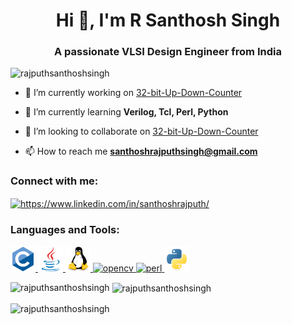 <h1 align="center">Hi 👋, I'm R Santhosh Singh</h1>
<h3 align="center">A passionate VLSI Design Engineer from India</h3>

<p align="left"> <img src="https://komarev.com/ghpvc/?username=rajputhsanthoshsingh&label=Profile%20views&color=0e75b6&style=flat" alt="rajputhsanthoshsingh" /> </p>

- 🔭 I’m currently working on [32-bit-Up-Down-Counter](https://github.com/RajputhSanthoshSingh/32-bit-Up-Down-Counter)

- 🌱 I’m currently learning **Verilog, Tcl, Perl, Python**

- 👯 I’m looking to collaborate on [32-bit-Up-Down-Counter](https://github.com/RajputhSanthoshSingh/32-bit-Up-Down-Counter)

- 📫 How to reach me **santhoshrajputhsingh@gmail.com**

<h3 align="left">Connect with me:</h3>
<p align="left">
<a href="https://linkedin.com/in/https://www.linkedin.com/in/santhoshrajputh/" target="blank"><img align="center" src="https://raw.githubusercontent.com/rahuldkjain/github-profile-readme-generator/master/src/images/icons/Social/linked-in-alt.svg" alt="https://www.linkedin.com/in/santhoshrajputh/" height="30" width="40" /></a>
</p>

<h3 align="left">Languages and Tools:</h3>
<p align="left"> <a href="https://www.cprogramming.com/" target="_blank" rel="noreferrer"> <img src="https://raw.githubusercontent.com/devicons/devicon/master/icons/c/c-original.svg" alt="c" width="40" height="40"/> </a> <a href="https://www.java.com" target="_blank" rel="noreferrer"> <img src="https://raw.githubusercontent.com/devicons/devicon/master/icons/java/java-original.svg" alt="java" width="40" height="40"/> </a> <a href="https://www.linux.org/" target="_blank" rel="noreferrer"> <img src="https://raw.githubusercontent.com/devicons/devicon/master/icons/linux/linux-original.svg" alt="linux" width="40" height="40"/> </a> <a href="https://opencv.org/" target="_blank" rel="noreferrer"> <img src="https://www.vectorlogo.zone/logos/opencv/opencv-icon.svg" alt="opencv" width="40" height="40"/> </a> <a href="https://www.perl.org/" target="_blank" rel="noreferrer"> <img src="https://api.iconify.design/logos-perl.svg" alt="perl" width="40" height="40"/> </a> <a href="https://www.python.org" target="_blank" rel="noreferrer"> <img src="https://raw.githubusercontent.com/devicons/devicon/master/icons/python/python-original.svg" alt="python" width="40" height="40"/> </a> </p>

<p><img align="left" src="https://github-readme-stats.vercel.app/api/top-langs?username=rajputhsanthoshsingh&show_icons=true&locale=en&layout=compact" alt="rajputhsanthoshsingh" /></p>

<p>&nbsp;<img align="center" src="https://github-readme-stats.vercel.app/api?username=rajputhsanthoshsingh&show_icons=true&locale=en" alt="rajputhsanthoshsingh" /></p>

<p><img align="center" src="https://github-readme-streak-stats.herokuapp.com/?user=rajputhsanthoshsingh&" alt="rajputhsanthoshsingh" /></p>

